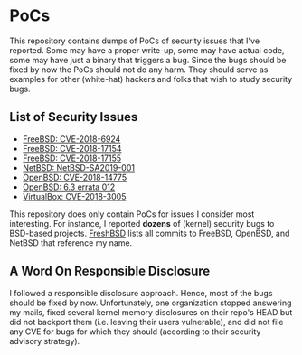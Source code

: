 # PoCs
This repository contains dumps of PoCs of security issues that I've reported. Some may have a proper write-up, some may have actual code, some may have just a binary that triggers a bug. Since the bugs should be fixed by now the PoCs should not do any harm. They should serve as examples for other (white-hat) hackers and folks that wish to study security bugs.

## List of Security Issues

* [FreeBSD: CVE-2018-6924](FreeBSD/CVE-2018-6924)
* [FreeBSD: CVE-2018-17154](FreeBSD/CVE-2018-17154)
* [FreeBSD: CVE-2018-17155](FreeBSD/CVE-2018-17155)
* [NetBSD: NetBSD-SA2019-001](NetBSD/NetBSD-SA2019-001)
* [OpenBSD: CVE-2018-14775](OpenBSD/CVE-2018-14775)
* [OpenBSD: 6.3 errata 012](OpenBSD/errata_6.3_012)
* [VirtualBox: CVE-2018-3005](VirtualBox/CVE-2018-3005)

This repository does only contain PoCs for issues I consider most interesting. For instance, I reported **dozens** of (kernel) security bugs to BSD-based projects. [FreshBSD](https://freshbsd.org/search?q=Thomas+Barabosch&project%5B%5D=freebsd&project%5B%5D=netbsd&project%5B%5D=openbsd&sort=commit_date) lists all commits to FreeBSD, OpenBSD, and NetBSD that reference my name.

## A Word On Responsible Disclosure
I followed a responsible disclosure approach. Hence, most of the bugs should be fixed by now. Unfortunately, one organization stopped answering my mails, fixed several kernel memory disclosures on their repo's HEAD but did not backport them (i.e. leaving their users vulnerable), and did not file any CVE for bugs for which they should (according to their security advisory strategy).
